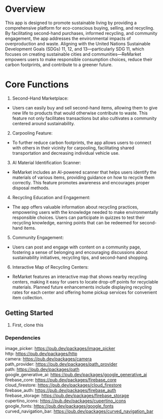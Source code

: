 # Overview
This app is designed to promote sustainable living by providing a comprehensive platform for eco-conscious buying, selling, and recycling. By facilitating second-hand purchases, informed recycling, and community engagement, the app addresses the environmental impacts of overproduction and waste. Aligning with the United Nations Sustainable Development Goals (SDGs) 11, 12, and 13—particularly SDG 11, which focuses on creating sustainable cities and communities—ReMarket empowers users to make responsible consumption choices, reduce their carbon footprints, and contribute to a greener future.

# Core Functions
1. Second-Hand Marketplace:
- Users can easily buy and sell second-hand items, allowing them to give new life to products that would otherwise contribute to waste. This feature not only facilitates transactions but also cultivates a community centered around sustainability.
2. Carpooling Feature:
- To further reduce carbon footprints, the app allows users to connect with others in their vicinity for carpooling, facilitating shared transportation and decreasing individual vehicle use.
3. AI Material Identification Scanner: 
- ReMarket includes an AI-powered scanner that helps users identify the materials of various items, providing guidance on how to recycle them correctly. This feature promotes awareness and encourages proper disposal methods.
4.  Recycling Education and Engagement: 
- The app offers valuable information about recycling practices, empowering users with the knowledge needed to make environmentally responsible choices. Users can participate in quizzes to test their recycling knowledge, earning points that can be redeemed for second-hand items.
5. Community Engagement: 
- Users can post and engage with content on a community page, fostering a sense of belonging and encouraging discussions about sustainability initiatives, recycling tips, and second-hand shopping.
6. Interactive Map of Recycling Centers: 
- ReMarket features an interactive map that shows nearby recycling centers, making it easy for users to locate drop-off points for recyclable materials. Planned future enhancements include displaying recycling rates for each center and offering home pickup services for convenient item collection.

## Getting Started
1. First, clone this 

### Dependencies
image_picker: https://pub.dev/packages/image_picker   
http: https://pub.dev/packages/http   
camera: https://pub.dev/packages/camera   
path_provider: https://pub.dev/packages/path_provider   
path: https://pub.dev/packages/path  
google_generative_ai: https://pub.dev/packages/google_generative_ai  
firebase_core: https://pub.dev/packages/firebase_core  
cloud_firestore: https://pub.dev/packages/cloud_firestore  
firebase_auth: https://pub.dev/packages/firebase_auth  
firebase_storage: https://pub.dev/packages/firebase_storage  
cupertino_icons: https://pub.dev/packages/cupertino_icons  
google_fonts: https://pub.dev/packages/google_fonts  
curved_navigation_bar: https://pub.dev/packages/curved_navigation_bar  



